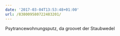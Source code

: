 ```yaml
---
date: '2017-03-04T13:53:48+01:00'
url: /838009580722483201/
---
```

Psytrancewohnungsputz, da groovet der Staubwedel
